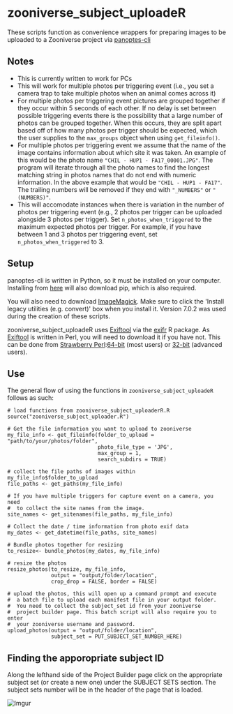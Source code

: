 # zooniverse_subject_uploadeR

These scripts function as convenience wrappers for preparing images to be uploaded to a Zooniverse project via [panoptes-cli](https://github.com/zooniverse/panoptes-cli)

## Notes
- This is currently written to work for PCs 
- This will work for multiple photos per triggering event (i.e., you set a camera trap to take multiple photos when an animal comes across it)
- For multiple photos per triggering event pictures are grouped together if they occur within 5 seconds of each other. If no delay is set between possible triggering events there is the possibility that a large number of photos can be grouped together. When this occurs, they are split apart based off of how many photos per trigger should be expected, which the user supplies to the `max_groups` object when using `get_fileinfo()`.
- For multiple photos per triggering event we assume that the name of the image contains information about which site it was taken. An
example of this would be the photo name `"CHIL - HUP1 - FA17_00001.JPG"`. The program will iterate through all the photo names to find
 the longest matching string in photos names that do not end with numeric information. In the above example that would be `"CHIL - HUP1 - FA17"`. The trailing numbers will be removed if they end with `"_NUMBERS"` or `"(NUMBERS)"`.
- This will accomodate instances when there is variation in the number of photos per triggering event (e.g., 2 photos per trigger can be uploaded alongside 3 photos per trigger). Set `n_photos_when_triggered` to the maximum expected photos per trigger. For example, if you have between 1 and 3 photos per triggering event, set `n_photos_when_triggered` to 3.

## Setup
panoptes-cli is written in Python, so it must be installed on your computer. Installing from [here](https://www.python.org/downloads/) will also download pip, which is also required.

You will also need to download [ImageMagick](http://www.imagemagick.org/script/index.php). Make sure to click the 'Install legacy utilities (e.g. convert)' box when you install it.  Version 7.0.2 was used during the creation of these scripts.

zooniverse_subject_uploadeR uses [Exiftool](https://sno.phy.queensu.ca/~phil/exiftool/) via the [exifr](https://github.com/paleolimbot/exifr) R package. As [Exiftool](https://sno.phy.queensu.ca/~phil/exiftool/) is written in Perl, you will need to download it if you have not. This can be done from [Strawberry Perl](http://strawberryperl.com/):[64-bit](http://strawberryperl.com/download/5.26.0.1/strawberry-perl-5.26.0.1-64bit.msi) (most users) or [32-bit](http://strawberryperl.com/download/5.26.0.1/strawberry-perl-5.26.0.1-32bit.msi) (advanced users).

## Use

The general flow of using the functions in `zooniverse_subject_uploadeR` follows as such:
```
# load functions from zooniverse_subject_uploaderR.R
source("zooniverse_subject_uploader.R")

# Get the file information you want to upload to zooniverse
my_file_info <- get_fileinfo(folder_to_upload = "path/to/your/photos/folder",
                             photo_file_type = 'JPG',
                             max_group = 1,
                             search_subdirs = TRUE)

# collect the file paths of images within my_file_info$folder_to_upload
file_paths <- get_paths(my_file_info)

# If you have multiple triggers for capture event on a camera, you need
#  to collect the site names from the image.
site_names <- get_sitenames(file_paths, my_file_info)

# Collect the date / time information from photo exif data
my_dates <- get_datetime(file_paths, site_names)

# Bundle photos together for resizing
to_resize<- bundle_photos(my_dates, my_file_info)

# resize the photos
resize_photos(to_resize, my_file_info, 
              output = "output/folder/location", 
              crop_drop = FALSE, border = FALSE)

# upload the photos, this will open up a command prompt and execute
#  a batch file to upload each manifest file in your output folder.
#  You need to collect the subject_set id from your zooniverse
#  project builder page. This batch script will also require you to enter
#  your zooniverse username and password.
upload_photos(output = "output/folder/location",
              subject_set = PUT_SUBJECT_SET_NUMBER_HERE)
```


## Finding the apporopriate subject ID

Along the lefthand side of the Project Builder page click on the appropriate subject set (or create a new one) under the SUBJECT SETS section. The subject sets number will be in the header of the page that is loaded.

![Imgur](http://i.imgur.com/JRDVYTA.png)





